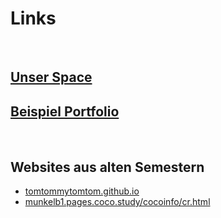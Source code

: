 # Links

<br>

## [Unser Space](https://spaces.th-koeln.de/cr-website-portfolio/2023/04/04/nuetzliche-seiten/)
## [Beispiel Portfolio](https://munkelb1.pages.coco.study/cocoinfo/portfolio-example_min.pdf)

<br>

## Websites aus alten Semestern
- [tomtommytomtom.github.io](https://tomtommytomtom.github.io/)
- [munkelb1.pages.coco.study/cocoinfo/cr.html](https://munkelb1.pages.coco.study/cocoinfo/cr.html)
